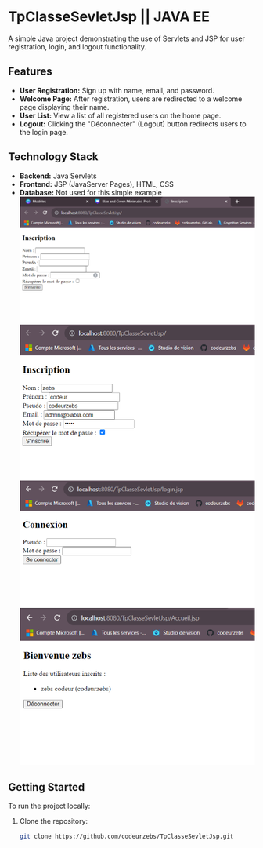 # TpClasseSevletJsp || JAVA EE

A simple Java project demonstrating the use of Servlets and JSP for user registration, login, and logout functionality.

## Features

- **User Registration:** Sign up with name, email, and password.
- **Welcome Page:** After registration, users are redirected to a welcome page displaying their name.
- **User List:** View a list of all registered users on the home page.
- **Logout:** Clicking the "Déconnecter" (Logout) button redirects users to the login page.

## Technology Stack

- **Backend:** Java Servlets
- **Frontend:** JSP (JavaServer Pages), HTML, CSS
- **Database:** Not used for this simple example
![1](https://github.com/codeurzebs/TpClasseSevletJsp/blob/main/.github/workflows/private/preview14.PNG?raw=true)
![2](https://github.com/codeurzebs/TpClasseSevletJsp/blob/main/.github/workflows/private/preview13.PNG?raw=true)
![3](https://github.com/codeurzebs/TpClasseSevletJsp/blob/main/.github/workflows/private/preview11.PNG?raw=true)
![4](https://github.com/codeurzebs/TpClasseSevletJsp/blob/main/.github/workflows/private/preview12.PNG?raw=true)
## Getting Started

To run the project locally:

1. Clone the repository:
   ```bash
   git clone https://github.com/codeurzebs/TpClasseSevletJsp.git
